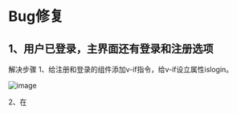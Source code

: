 # **Bug修复**

## 1、用户已登录，主界面还有登录和注册选项

解决步骤
1、给注册和登录的组件添加v-if指令，给v-if设立属性islogin。

![image](https://github.com/liaogaoqun/lioagaoqun/assets/144910617/0c685d93-bd62-4d80-b2c9-a05839151e26)

2、在<script>标签中的数据data标签内设置它为true，即默认未登录时，主界面有登录和注册组件

![image](https://github.com/liaogaoqun/lioagaoqun/assets/144910617/be073256-4370-4cf5-aceb-347af2dbfc9e)

3、在钩子函数created()内设置isloing=this.$route.params.isloing,这里的意思是获得另一个路由跳转过来时传递的isloing值

![image](https://github.com/liaogaoqun/lioagaoqun/assets/144910617/50fbd73b-611a-4069-82bb-f86c3995016b)

4、在路由跳转中设置isloing参数

![image](https://github.com/liaogaoqun/lioagaoqun/assets/144910617/e961995b-3121-4a21-834f-2a878a02e25b)


## 2、个人中心界面无法显示
  原因：数据库存在重复用户名
  错误详情：One record is expected, but the query result is multiple records（即返回值要求返回一个对象，数据库缺返回多条记录）
  解决方法：
  1、先检查数据库方法，能否正确输出查询数据
  2、给登录方法写一个重复用户名检查

  ![image](https://github.com/liaogaoqun/lioagaoqun/assets/144910617/b5b2602c-55b4-45f1-9ced-07607b13cb96)

  
## 3、个人信息页面新增重置密码功能

![image](https://github.com/liaogaoqun/lioagaoqun/assets/144910617/a57f760d-1037-429d-b630-1c5e75f849e2)
